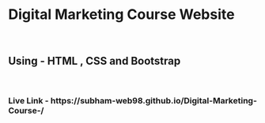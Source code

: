 <h1>Digital Marketing Course Website </h1>
<br>
<h2>Using - HTML , CSS and Bootstrap</h2>
<br>
<h3>Live Link - https://subham-web98.github.io/Digital-Marketing-Course-/</h3>
